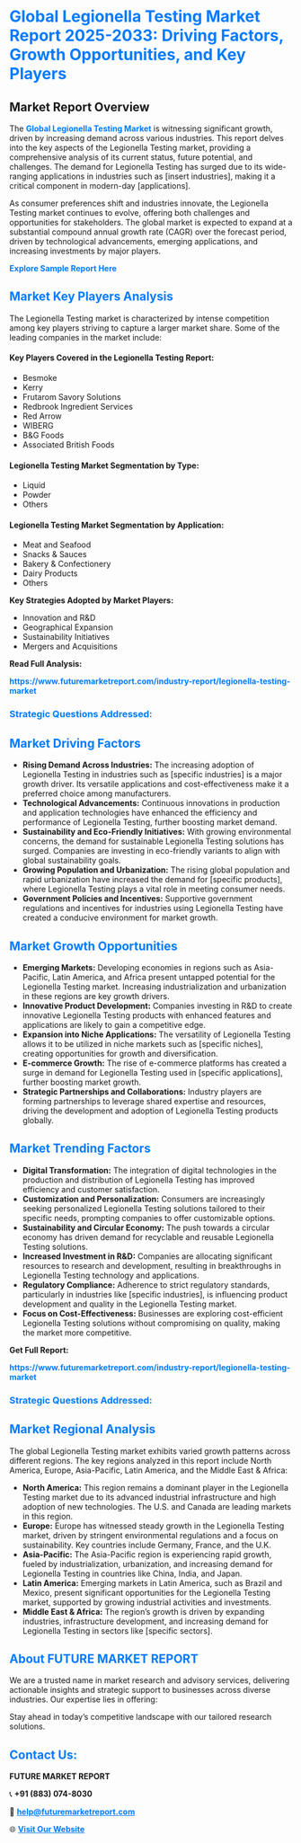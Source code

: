 <h1 style="color: #007BFF;">Global Legionella Testing Market Report 2025-2033: Driving Factors, Growth Opportunities, and Key Players</h1>

<section id="overview">
<h2>Market Report Overview</h2>
<p>The <a href="https://www.futuremarketreport.com/industry-report/legionella-testing-market" style="color: #007BFF; text-decoration: none;"><strong>Global Legionella Testing Market</strong></a> is witnessing significant growth, driven by increasing demand across various industries. This report delves into the key aspects of the Legionella Testing market, providing a comprehensive analysis of its current status, future potential, and challenges. The demand for Legionella Testing has surged due to its wide-ranging applications in industries such as [insert industries], making it a critical component in modern-day [applications].</p>
<p>As consumer preferences shift and industries innovate, the Legionella Testing market continues to evolve, offering both challenges and opportunities for stakeholders. The global market is expected to expand at a substantial compound annual growth rate (CAGR) over the forecast period, driven by technological advancements, emerging applications, and increasing investments by major players.</p>
</section>

<section id="overview">
<p><a href="https://www.futuremarketreport.com/request-sample/reportId=34650" style="color: #007BFF; text-decoration: none;"><strong>Explore Sample Report Here</strong></a></p>
</section>

<section id="key-players">
<h2 style="color: #007BFF;">Market Key Players Analysis</h2>
<p>The Legionella Testing market is characterized by intense competition among key players striving to capture a larger market share. Some of the leading companies in the market include:</p>
<h4>Key Players Covered in the Legionella Testing Report:</h4>
<ul><li>Besmoke</li><li>Kerry</li><li>Frutarom Savory Solutions</li><li>Redbrook Ingredient Services</li><li>Red Arrow</li><li>WIBERG</li><li>B&amp;G Foods</li><li>Associated British Foods</li></ul>
<h4>Legionella Testing Market Segmentation by Type:</h4>
<ul><li>Liquid</li><li>Powder</li><li>Others</li></ul>

<h4>Legionella Testing Market Segmentation by Application:</h4>
<ul><li>Meat and Seafood</li><li>Snacks &amp; Sauces</li><li>Bakery &amp; Confectionery</li><li>Dairy Products</li><li>Others</li></ul>
<p><strong>Key Strategies Adopted by Market Players:</strong></p>
<ul>
<li>Innovation and R&D</li>
<li>Geographical Expansion</li>
<li>Sustainability Initiatives</li>
<li>Mergers and Acquisitions</li>
</ul>
</section>

<section>
<p><strong>Read Full Analysis: </strong></p><a href="https://www.futuremarketreport.com/industry-report/legionella-testing-market" style="color: #007BFF; text-decoration: none;"><strong>https://www.futuremarketreport.com/industry-report/legionella-testing-market</strong></a>
<h3 style="color: #007BFF;">Strategic Questions Addressed:</h3>
</section>

<section id="driving-factors">
<h2 style="color: #007BFF;">Market Driving Factors</h2>
<ul>
<li><strong>Rising Demand Across Industries:</strong> The increasing adoption of Legionella Testing in industries such as [specific industries] is a major growth driver. Its versatile applications and cost-effectiveness make it a preferred choice among manufacturers.</li>
<li><strong>Technological Advancements:</strong> Continuous innovations in production and application technologies have enhanced the efficiency and performance of Legionella Testing, further boosting market demand.</li>
<li><strong>Sustainability and Eco-Friendly Initiatives:</strong> With growing environmental concerns, the demand for sustainable Legionella Testing solutions has surged. Companies are investing in eco-friendly variants to align with global sustainability goals.</li>
<li><strong>Growing Population and Urbanization:</strong> The rising global population and rapid urbanization have increased the demand for [specific products], where Legionella Testing plays a vital role in meeting consumer needs.</li>
<li><strong>Government Policies and Incentives:</strong> Supportive government regulations and incentives for industries using Legionella Testing have created a conducive environment for market growth.</li>
</ul>
</section>

<section id="growth-opportunities">
<h2 style="color: #007BFF;">Market Growth Opportunities</h2>
<ul>
<li><strong>Emerging Markets:</strong> Developing economies in regions such as Asia-Pacific, Latin America, and Africa present untapped potential for the Legionella Testing market. Increasing industrialization and urbanization in these regions are key growth drivers.</li>
<li><strong>Innovative Product Development:</strong> Companies investing in R&D to create innovative Legionella Testing products with enhanced features and applications are likely to gain a competitive edge.</li>
<li><strong>Expansion into Niche Applications:</strong> The versatility of Legionella Testing allows it to be utilized in niche markets such as [specific niches], creating opportunities for growth and diversification.</li>
<li><strong>E-commerce Growth:</strong> The rise of e-commerce platforms has created a surge in demand for Legionella Testing used in [specific applications], further boosting market growth.</li>
<li><strong>Strategic Partnerships and Collaborations:</strong> Industry players are forming partnerships to leverage shared expertise and resources, driving the development and adoption of Legionella Testing products globally.</li>
</ul>
</section>

<section id="trending-factors">
<h2 style="color: #007BFF;">Market Trending Factors</h2>
<ul>
<li><strong>Digital Transformation:</strong> The integration of digital technologies in the production and distribution of Legionella Testing has improved efficiency and customer satisfaction.</li>
<li><strong>Customization and Personalization:</strong> Consumers are increasingly seeking personalized Legionella Testing solutions tailored to their specific needs, prompting companies to offer customizable options.</li>
<li><strong>Sustainability and Circular Economy:</strong> The push towards a circular economy has driven demand for recyclable and reusable Legionella Testing solutions.</li>
<li><strong>Increased Investment in R&D:</strong> Companies are allocating significant resources to research and development, resulting in breakthroughs in Legionella Testing technology and applications.</li>
<li><strong>Regulatory Compliance:</strong> Adherence to strict regulatory standards, particularly in industries like [specific industries], is influencing product development and quality in the Legionella Testing market.</li>
<li><strong>Focus on Cost-Effectiveness:</strong> Businesses are exploring cost-efficient Legionella Testing solutions without compromising on quality, making the market more competitive.</li>
</ul>
</section>

<section>
<p><strong>Get Full Report: </strong></p><a href="https://www.futuremarketreport.com/industry-report/legionella-testing-market" style="color: #007BFF; text-decoration: none;"><strong>https://www.futuremarketreport.com/industry-report/legionella-testing-market</strong></a>
<h3 style="color: #007BFF;">Strategic Questions Addressed:</h3>
</section>


<section id="regional-analysis">
<h2 style="color: #007BFF;">Market Regional Analysis</h2>
<p>The global Legionella Testing market exhibits varied growth patterns across different regions. The key regions analyzed in this report include North America, Europe, Asia-Pacific, Latin America, and the Middle East & Africa:</p>
<ul>
<li><strong>North America:</strong> This region remains a dominant player in the Legionella Testing market due to its advanced industrial infrastructure and high adoption of new technologies. The U.S. and Canada are leading markets in this region.</li>
<li><strong>Europe:</strong> Europe has witnessed steady growth in the Legionella Testing market, driven by stringent environmental regulations and a focus on sustainability. Key countries include Germany, France, and the U.K.</li>
<li><strong>Asia-Pacific:</strong> The Asia-Pacific region is experiencing rapid growth, fueled by industrialization, urbanization, and increasing demand for Legionella Testing in countries like China, India, and Japan.</li>
<li><strong>Latin America:</strong> Emerging markets in Latin America, such as Brazil and Mexico, present significant opportunities for the Legionella Testing market, supported by growing industrial activities and investments.</li>
<li><strong>Middle East & Africa:</strong> The region’s growth is driven by expanding industries, infrastructure development, and increasing demand for Legionella Testing in sectors like [specific sectors].</li>
</ul>
</section>

<footer>
<h2 style="color: #007BFF;">About FUTURE MARKET REPORT</h2>
<p>We are a trusted name in market research and advisory services, delivering actionable insights and strategic support to businesses across diverse industries. Our expertise lies in offering:</p>

<p>Stay ahead in today’s competitive landscape with our tailored research solutions.</p>

<h2 style="color: #007BFF;">Contact Us:</h2>
<p><strong>FUTURE MARKET REPORT</strong></p>
<p>📞 <strong>+91 (883) 074-8030</strong></p>
<p>📧 <strong><a href="mailto:help@futuremarketreport.com" style="color: #007BFF;">help@futuremarketreport.com</a></strong></p>
<p>🌐 <strong><a href="https://www.futuremarketreport.com/" style="color: #007BFF;">Visit Our Website</a></strong></p>
</footer>